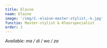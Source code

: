 ```yaml
---
title: Elaine
naam: Elaine
image: '/img/3.-elaine-master-stylist,-k.jpg'
functie: Master-stylist & Kleurspecialist
order: 1
---
```


*Available: ma / di / wo / za*